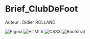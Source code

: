 # Brief_ClubDeFoot
Auteur : Didier ROLLAND

![Figma](https://img.shields.io/badge/figma-%23F24E1E.svg?style=for-the-badge&logo=figma&logoColor=white) ![HTML5](https://img.shields.io/badge/html5-%23E34F26.svg?style=for-the-badge&logo=html5&logoColor=white) ![CSS3](https://img.shields.io/badge/css3-%231572B6.svg?style=for-the-badge&logo=css3&logoColor=white) ![Bootstrat](https://img.shields.io/badge/bootstrap-%23563D7C.svg?style=for-the-badge&logo=bootstrap&logoColor=white)

